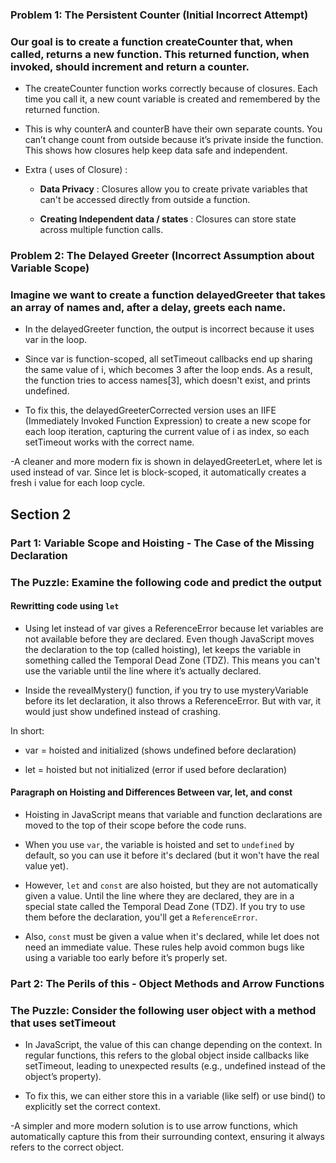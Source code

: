 ### Problem 1: The Persistent Counter (Initial Incorrect Attempt)
### Our goal is to create a function createCounter that, when called, returns a new function. This returned function, when invoked, should increment and return a counter.

- The createCounter function works correctly because of closures. Each time you call it, a new count variable is created and remembered by the returned function. 

- This is why counterA and counterB have their own separate counts. You can’t change count from outside because it’s private inside the function. This shows how closures help keep data safe and independent.

- Extra ( uses of Closure) : 
  - **Data Privacy** : Closures allow you to create private variables that can't be accessed directly from outside a function.

  - **Creating Independent data / states** : Closures can store state across multiple function calls.


### Problem 2: The Delayed Greeter (Incorrect Assumption about Variable Scope) 
### Imagine we want to create a function delayedGreeter that takes an array of names and, after a delay, greets each name. 


- In the delayedGreeter function, the output is incorrect because it uses var in the loop. 
- Since var is function-scoped, all setTimeout callbacks end up sharing the same value of i, which becomes 3 after the loop ends. As a result, the function tries to access names[3], which doesn't exist, and prints undefined. 

- To fix this, the delayedGreeterCorrected version uses an IIFE (Immediately Invoked Function Expression) to create a new scope for each loop iteration, capturing the current value of i as index, so each setTimeout works with the correct name. 

-A cleaner and more modern fix is shown in delayedGreeterLet, where let is used instead of var. Since let is block-scoped, it automatically creates a fresh i value for each loop cycle.


## Section 2

### Part 1: Variable Scope and Hoisting - The Case of the Missing Declaration
### The Puzzle: Examine the following code and predict the output

#### Rewritting code using `let`

- Using let instead of var gives a ReferenceError because let variables are not available before they are declared. Even though JavaScript moves the declaration to the top (called hoisting), let keeps the variable in something called the Temporal Dead Zone (TDZ). This means you can't use the variable until the line where it’s actually declared.

- Inside the revealMystery() function, if you try to use mysteryVariable before its let declaration, it also throws a ReferenceError. But with var, it would just show undefined instead of crashing.

In short:

  - var = hoisted and initialized (shows undefined before declaration)

  - let = hoisted but not initialized (error if used before declaration)

#### Paragraph on Hoisting and Differences Between var, let, and const

- Hoisting in JavaScript means that variable and function declarations are moved to the top of their scope before the code runs. 

- When you use `var`, the variable is hoisted and set to `undefined` by default, so you can use it before it's declared (but it won't have the real value yet).

- However, `let` and `const` are also hoisted, but they are not automatically given a value. Until the line where they are declared, they are in a special state called the Temporal Dead Zone (TDZ). If you try to use them before the declaration, you'll get a `ReferenceError`.

- Also, `const` must be given a value when it's declared, while let does not need an immediate value. These rules help avoid common bugs like using a variable too early before it’s properly set.

### Part 2: The Perils of this - Object Methods and Arrow Functions
### The Puzzle: Consider the following user object with a method that uses setTimeout

- In JavaScript, the value of this can change depending on the context. In regular functions, this refers to the global object inside callbacks like setTimeout, leading to unexpected results (e.g., undefined instead of the object’s property).
 
- To fix this, we can either store this in a variable (like self) or use bind() to explicitly set the correct context. 

-A simpler and more modern solution is to use arrow functions, which automatically capture this from their surrounding context, ensuring it always refers to the correct object.